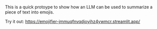 This is a quick protoype to show how an LLM can be used to summarize a piece of text into emojis.

Try it out:
https://emojifier-jmmuqfnvqdjoyjhz4ywmcr.streamlit.app/
